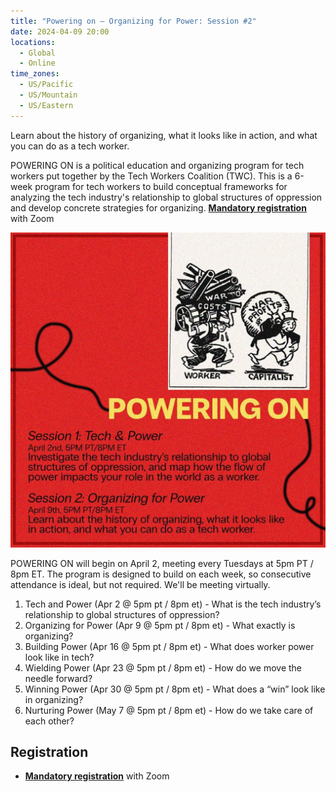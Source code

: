 ```yaml
---
title: "Powering on – Organizing for Power: Session #2"
date: 2024-04-09 20:00
locations:
  - Global
  - Online
time_zones:
  - US/Pacific
  - US/Mountain
  - US/Eastern
---
```

Learn about the history of organizing, what it looks like in action, and what you can do as a tech worker. 

POWERING ON is a political education and organizing program for tech workers put together by the Tech Workers Coalition (TWC). This is a 6-week program for tech workers to build conceptual frameworks for analyzing the tech industry's relationship to global structures of oppression and develop concrete strategies for organizing. **[Mandatory registration](https://us02web.zoom.us/meeting/register/tZEkcu6ppz8tG9ONKhxUk4u5mU7qw_idjTVX)** with Zoom

![](/assets/img/powering_on_1_2.jpeg "Session 2: Organizing for Power")

POWERING ON will begin on April 2, meeting every Tuesdays at 5pm PT / 8pm ET. The program is designed to build on each week, so consecutive attendance is ideal, but not required. We'll be meeting virtually.

1. Tech and Power (Apr 2 @ 5pm pt / 8pm et) - What is the tech industry’s relationship to global structures of oppression? 
2. Organizing for Power (Apr 9 @ 5pm pt / 8pm et) - What exactly is organizing? 
3. Building Power (Apr 16 @ 5pm pt / 8pm et) - What does worker power look like in tech?     
4. Wielding Power (Apr 23 @ 5pm pt / 8pm et) -  How do we move the needle forward?     
5. Winning Power (Apr 30 @ 5pm pt / 8pm et) - What does a “win” look like in organizing?    
6. Nurturing Power (May 7 @ 5pm pt / 8pm et) - How do we take care of each other?

## Registration

* **[Mandatory registration](https://us02web.zoom.us/meeting/register/tZEkcu6ppz8tG9ONKhxUk4u5mU7qw_idjTVX)** with Zoom
